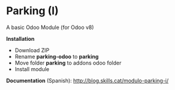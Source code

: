 # Parking (I)

A basic Odoo Module (for Odoo v8)

**Installation**
* Download ZIP
* Rename **parking-odoo** to **parking**
* Move folder **parking** to addons odoo folder
* Install module


**Documentation** (Spanish): 
http://blog.skills.cat/modulo-parking-i/
